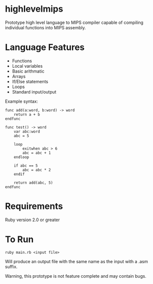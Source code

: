 highlevelmips
=============
Prototype high level language to MIPS compiler capable of compiling individual functions into MIPS assembly.

Language Features
=================
* Functions
* Local variables
* Basic arithmatic
* Arrays
* If/Else statements
* Loops
* Standard input/output

Example syntax:
````
func add(a:word, b:word) -> word
    return a + b
endfunc

func test() -> word
    var abc:word
    abc = 5

    loop
        exitwhen abc > 6
        abc = abc + 1
    endloop

    if abc == 5
        abc = abc * 2
    endif

    return add(abc, 5)
endfunc
````


Requirements
============
Ruby version 2.0 or greater

To Run
======

    ruby main.rb <input file>

Will produce an output file with the same name as the input with a .asm suffix.

Warning, this prototype is not feature complete and may contain bugs.
